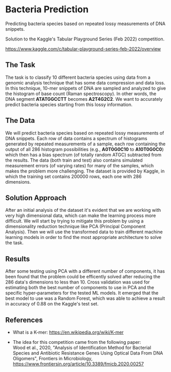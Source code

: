 # Bacteria Prediction
Predicting bacteria species based on repeated lossy measurements of DNA snippets.

Solution to the Kaggle's Tabular Playground Series (Feb 2022) competition.

https://www.kaggle.com/c/tabular-playground-series-feb-2022/overview

## The Task

The task is to classify 10 different bacteria species using data from a genomic analysis technique that has some data compression and data loss. In this technique, 10-mer snippets of DNA are sampled and analyzed to give the histogram of base count (Raman spectroscopy). In other words, the DNA segment **ATATGGCCTT** becomes **A2T4G2C2**. We want to accurately predict bacteria species starting from this lossy information.

## The Data

We will predict bacteria species based on repeated lossy measurements of DNA snippets.
Each row of data contains a spectrum of histograms generated by repeated measurements of a sample, each row containing the output of all 286 histogram possibilities (e.g., **A0T0G0C10** to **A10T0G0C0**) which then has a bias spectrum (of totally random ATGC) subtracted from the results.
The data (both train and test) also contains simulated measurement errors (of varying rates) for many of the samples, which makes the problem more challenging.
The dataset is provided by Kaggle, in which the training set contains 200000 rows, each one with 286 dimensions.

## Solution Approach

After an initial analysis of the dataset it's evident that we are working with very high dimensional data, which can make the learning process more difficult.
We will start by trying to mitigate this problem by using a dimensionality reduction technique like PCA (Principal Component Analysis).
Then we will use the transformed data to train different machine learning models in order to find the most appropriate architecture to solve the task.

## Results

After some testing using PCA with a different number of components, it has been found that the problem could be efficently solved after reducing the 286 data's dimensions to less than 10. Cross validation was used for estimating both the best number of components to use in PCA and the specific hyper-parameters for the tested ML models.
It emerged that the best model to use was a Random Forest, which was able to achieve a result in accuracy of 0.88 on the Kaggle's test set.

## References
- What is a K-mer: https://en.wikipedia.org/wiki/K-mer

- The idea for this competition came from the following paper:  
Wood et al., 2020, "Analysis of Identification Method for Bacterial Species and Antibiotic Resistance Genes Using Optical Data From DNA Oligomers", Frontiers in Microbiology, https://www.frontiersin.org/article/10.3389/fmicb.2020.00257
